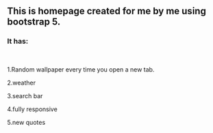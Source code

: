 <h2>This is homepage created for me by me using bootstrap 5.</h2>

<h3>It has:</h3> <br>

1.Random wallpaper every time you open a new tab. <br>

2.weather <br>

3.search bar <br>

4.fully responsive <br>

5.new quotes <br>
